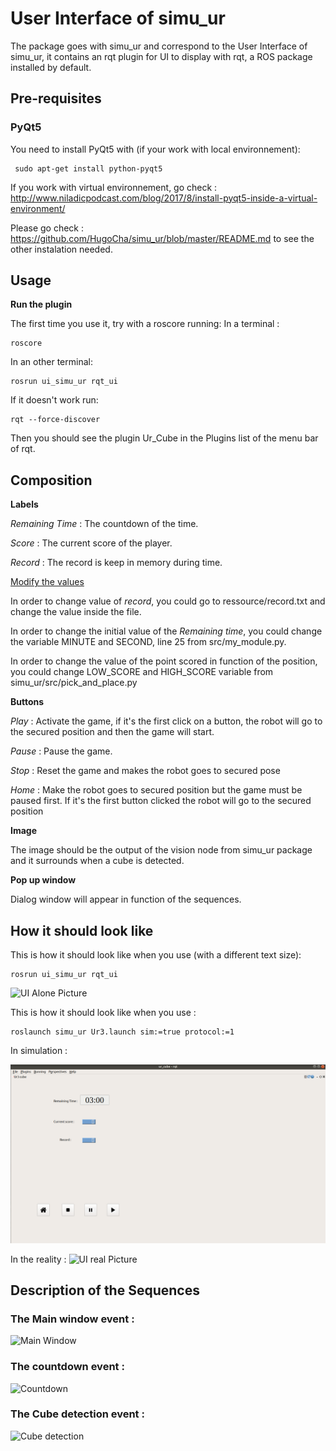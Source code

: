 # User Interface of simu_ur

The package goes with simu\_ur and correspond to the User Interface of simu\_ur, it contains an rqt plugin for UI to display with rqt, a ROS package installed by default. 

## Pre-requisites

### PyQt5

You need to install PyQt5 with (if your work with local environnement):
<pre><code> sudo apt-get install python-pyqt5 </code></pre>

If you work with virtual environnement, go check : http://www.niladicpodcast.com/blog/2017/8/install-pyqt5-inside-a-virtual-environment/


Please go check : https://github.com/HugoCha/simu_ur/blob/master/README.md to see the other instalation needed.

## Usage

**Run the plugin**

The first time you use it, try with a roscore running:
In a terminal :
<pre><code>roscore</code></pre>

In an other terminal:
<pre><code>rosrun ui_simu_ur rqt_ui</code></pre>

If it doesn't work run:
<pre><code>rqt --force-discover</code></pre>

Then you should see the plugin Ur_Cube in the Plugins list of the menu bar of rqt.

## Composition

**Labels**

<i> Remaining Time </i> : The countdown of the time.

<i> Score </i> : The current score of the player.

<i> Record </i> : The record is keep in memory during time.


<ins>Modify the values</ins>

In order to change value of <i>record</i>, you could go to ressource/record.txt and change the value inside the file.

In order to change the initial value of the <i>Remaining time</i>, you could change the variable MINUTE and SECOND, line 25 from src/my_module.py.

In order to change the value of the point scored in function of the position, you could change LOW_SCORE and HIGH_SCORE variable from simu_ur/src/pick_and_place.py

**Buttons**

<i> Play </i> : Activate the game, if it's the first click on a button, the robot will go to the secured position and then the game will start. 

<i> Pause </i> : Pause the game.

<i> Stop </i> : Reset the game and makes the robot goes to secured pose

<i> Home </i> :  Make the robot goes to secured position but the game must be paused first. If it's the first button clicked the robot will go to the secured position

**Image**

The image should be the output of the vision node from simu_ur package and it surrounds when a cube is detected. 

**Pop up window**

Dialog window will appear in function of the sequences.

## How it should look like


This is how it should look like when you use (with a different text size):
<pre><code>rosrun ui_simu_ur rqt_ui</code></pre>

![UI Alone Picture](https://gitlab.inria.fr/auctus/simuurui/-/raw/master/resource/UI_alone_picture.png)

This is how it should look like when you use :
<pre><code>roslaunch simu_ur Ur3.launch sim:=true protocol:=1</code></pre>

In simulation :

![UI simulation Picture](https://github.com/HugoCha/ui_simu_ur/raw/main/resource/UI_alone_picture.png)

In the reality :
![UI real Picture](https://github.com/HugoCha/ui_simu_ur/-/raw/master/resource/UI_real.png)


## Description of the Sequences

### The Main window event :

![Main Window](https://gitlab.inria.fr/auctus/simuurui/-/raw/master/resource/Main_process.png)


### The countdown event :

![Countdown](https://github.com/HugoCha/ui_simu_ur/-/raw/master/resource/Countdown.png)

### The Cube detection event :

![Cube detection](https://github.com/HugoCha/ui_simu_ur/-/raw/master/resource/cube_detect.png)
